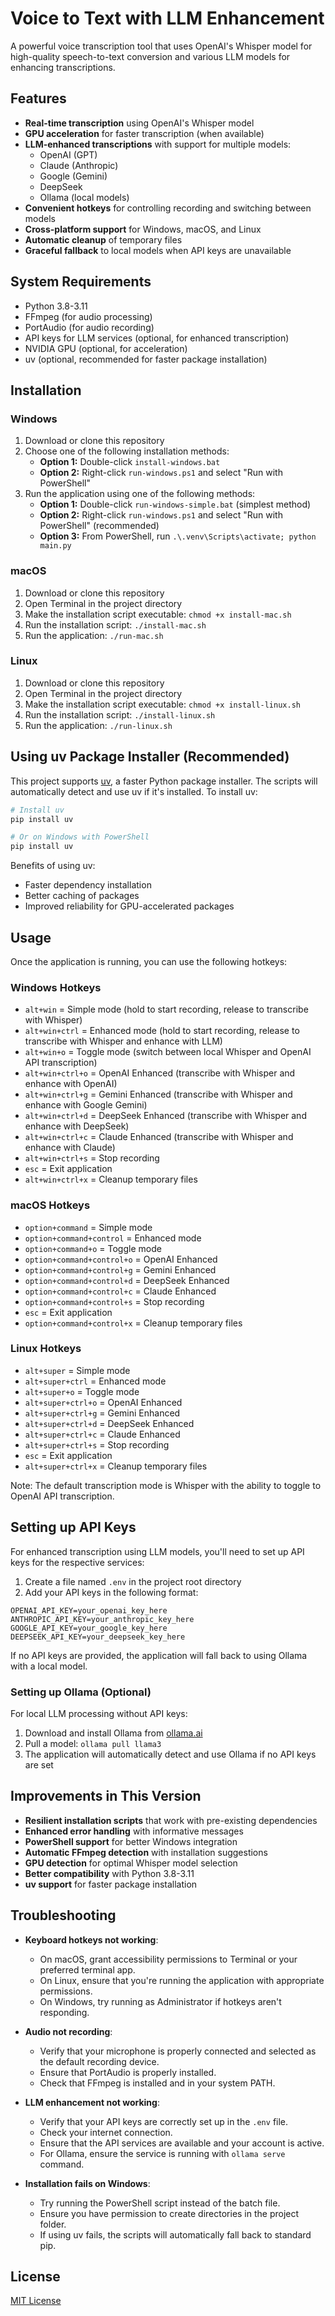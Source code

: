 # Voice to Text with LLM Enhancement

A powerful voice transcription tool that uses OpenAI's Whisper model for high-quality speech-to-text conversion and various LLM models for enhancing transcriptions.

## Features

- **Real-time transcription** using OpenAI's Whisper model
- **GPU acceleration** for faster transcription (when available)
- **LLM-enhanced transcriptions** with support for multiple models:
  - OpenAI (GPT)
  - Claude (Anthropic)
  - Google (Gemini)
  - DeepSeek
  - Ollama (local models)
- **Convenient hotkeys** for controlling recording and switching between models
- **Cross-platform support** for Windows, macOS, and Linux
- **Automatic cleanup** of temporary files
- **Graceful fallback** to local models when API keys are unavailable

## System Requirements

- Python 3.8-3.11
- FFmpeg (for audio processing)
- PortAudio (for audio recording)
- API keys for LLM services (optional, for enhanced transcription)
- NVIDIA GPU (optional, for acceleration)
- uv (optional, recommended for faster package installation)

## Installation

### Windows

1. Download or clone this repository
2. Choose one of the following installation methods:
   - **Option 1:** Double-click `install-windows.bat`
   - **Option 2:** Right-click `run-windows.ps1` and select "Run with PowerShell"
3. Run the application using one of the following methods:
   - **Option 1:** Double-click `run-windows-simple.bat` (simplest method)
   - **Option 2:** Right-click `run-windows.ps1` and select "Run with PowerShell" (recommended)
   - **Option 3:** From PowerShell, run `.\.venv\Scripts\activate; python main.py`

### macOS

1. Download or clone this repository
2. Open Terminal in the project directory
3. Make the installation script executable: `chmod +x install-mac.sh`
4. Run the installation script: `./install-mac.sh`
5. Run the application: `./run-mac.sh`

### Linux

1. Download or clone this repository
2. Open Terminal in the project directory
3. Make the installation script executable: `chmod +x install-linux.sh`
4. Run the installation script: `./install-linux.sh`
5. Run the application: `./run-linux.sh`

## Using uv Package Installer (Recommended)

This project supports [uv](https://github.com/astral-sh/uv), a faster Python package installer. The scripts will automatically detect and use uv if it's installed. To install uv:

```bash
# Install uv
pip install uv

# Or on Windows with PowerShell
pip install uv
```

Benefits of using uv:
- Faster dependency installation
- Better caching of packages
- Improved reliability for GPU-accelerated packages

## Usage

Once the application is running, you can use the following hotkeys:

### Windows Hotkeys
- `alt+win` = Simple mode (hold to start recording, release to transcribe with Whisper)
- `alt+win+ctrl` = Enhanced mode (hold to start recording, release to transcribe with Whisper and enhance with LLM)
- `alt+win+o` = Toggle mode (switch between local Whisper and OpenAI API transcription)
- `alt+win+ctrl+o` = OpenAI Enhanced (transcribe with Whisper and enhance with OpenAI)
- `alt+win+ctrl+g` = Gemini Enhanced (transcribe with Whisper and enhance with Google Gemini)
- `alt+win+ctrl+d` = DeepSeek Enhanced (transcribe with Whisper and enhance with DeepSeek)
- `alt+win+ctrl+c` = Claude Enhanced (transcribe with Whisper and enhance with Claude)
- `alt+win+ctrl+s` = Stop recording
- `esc` = Exit application
- `alt+win+ctrl+x` = Cleanup temporary files

### macOS Hotkeys
- `option+command` = Simple mode
- `option+command+control` = Enhanced mode
- `option+command+o` = Toggle mode
- `option+command+control+o` = OpenAI Enhanced
- `option+command+control+g` = Gemini Enhanced
- `option+command+control+d` = DeepSeek Enhanced
- `option+command+control+c` = Claude Enhanced
- `option+command+control+s` = Stop recording
- `esc` = Exit application
- `option+command+control+x` = Cleanup temporary files

### Linux Hotkeys
- `alt+super` = Simple mode
- `alt+super+ctrl` = Enhanced mode
- `alt+super+o` = Toggle mode
- `alt+super+ctrl+o` = OpenAI Enhanced
- `alt+super+ctrl+g` = Gemini Enhanced
- `alt+super+ctrl+d` = DeepSeek Enhanced
- `alt+super+ctrl+c` = Claude Enhanced
- `alt+super+ctrl+s` = Stop recording
- `esc` = Exit application
- `alt+super+ctrl+x` = Cleanup temporary files

Note: The default transcription mode is Whisper with the ability to toggle to OpenAI API transcription.

## Setting up API Keys

For enhanced transcription using LLM models, you'll need to set up API keys for the respective services:

1. Create a file named `.env` in the project root directory
2. Add your API keys in the following format:
```
OPENAI_API_KEY=your_openai_key_here
ANTHROPIC_API_KEY=your_anthropic_key_here
GOOGLE_API_KEY=your_google_key_here
DEEPSEEK_API_KEY=your_deepseek_key_here
```

If no API keys are provided, the application will fall back to using Ollama with a local model.

### Setting up Ollama (Optional)

For local LLM processing without API keys:

1. Download and install Ollama from [ollama.ai](https://ollama.ai/download)
2. Pull a model: `ollama pull llama3`
3. The application will automatically detect and use Ollama if no API keys are set

## Improvements in This Version

- **Resilient installation scripts** that work with pre-existing dependencies
- **Enhanced error handling** with informative messages
- **PowerShell support** for better Windows integration
- **Automatic FFmpeg detection** with installation suggestions
- **GPU detection** for optimal Whisper model selection
- **Better compatibility** with Python 3.8-3.11
- **uv support** for faster package installation

## Troubleshooting

- **Keyboard hotkeys not working**: 
  - On macOS, grant accessibility permissions to Terminal or your preferred terminal app.
  - On Linux, ensure that you're running the application with appropriate permissions.
  - On Windows, try running as Administrator if hotkeys aren't responding.

- **Audio not recording**:
  - Verify that your microphone is properly connected and selected as the default recording device.
  - Ensure that PortAudio is properly installed.
  - Check that FFmpeg is installed and in your system PATH.

- **LLM enhancement not working**:
  - Verify that your API keys are correctly set up in the `.env` file.
  - Check your internet connection.
  - Ensure that the API services are available and your account is active.
  - For Ollama, ensure the service is running with `ollama serve` command.

- **Installation fails on Windows**:
  - Try running the PowerShell script instead of the batch file.
  - Ensure you have permission to create directories in the project folder.
  - If using uv fails, the scripts will automatically fall back to standard pip.

## License

[MIT License](LICENSE)